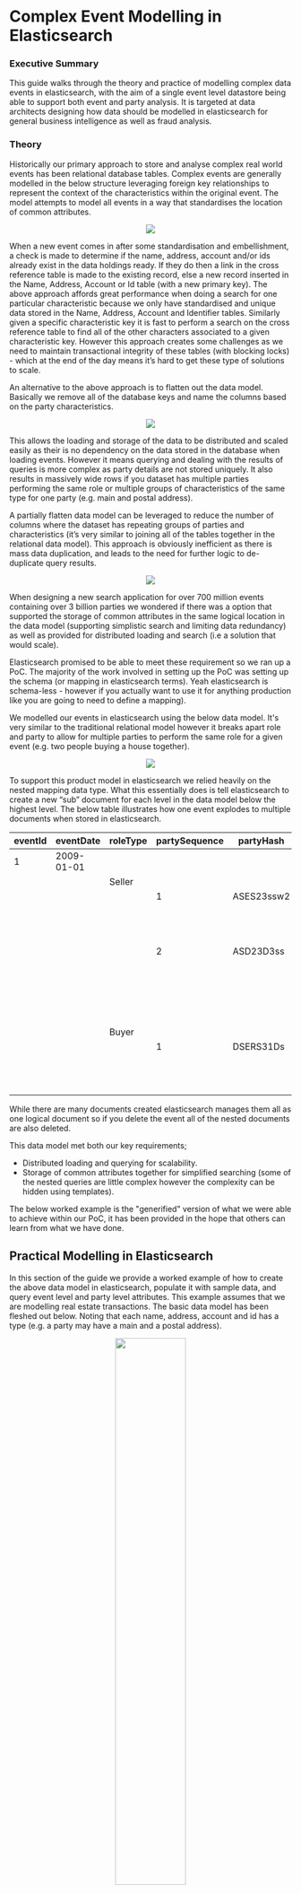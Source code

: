 # Complex Event Modelling in Elasticsearch

### Executive Summary
This guide walks through the theory and practice of modelling complex data events in elasticsearch, with the aim of a single event level datastore being able to support both event and party analysis. It is targeted at data architects designing how data should be modelled in elasticsearch for general business intelligence as well as fraud analysis. 

### Theory 
Historically our primary approach to store and analyse complex real world events has been relational database tables. Complex events are generally modelled in the below structure leveraging foreign key relationships to represent the context of the characteristics within the original event. The model attempts to model all events in a way that standardises the location of common attributes.
<p align="center"> 
<img src="https://raw.githubusercontent.com/swarmee/partySearch/master/images/Cross-reference-data-model.png">
</p>
When a new event comes in after some standardisation and embellishment, a check is made to determine if the name, address, account and/or ids already exist in the data holdings ready. If they do then a link in the cross reference table is made to the existing record, else a new record inserted in the Name, Address, Account or Id table (with a new primary key).
The above approach affords great performance when doing a search for one particular characteristic because we only have standardised and unique data stored in the Name, Address, Account and Identifier tables. Similarly given a specific characteristic key it is fast to perform a search on the cross reference table to find all of the other characters associated to a given characteristic key. However this approach creates some challenges as we need to maintain transactional integrity of these tables (with blocking locks) - which at the end of the day means it’s hard to get these type of solutions to scale. 

An alternative to the above approach is to flatten out the data model. Basically we remove all of the database keys and name the columns based on the party characteristics.

<p align="center"> 
<img src="https://raw.githubusercontent.com/swarmee/partySearch/master/images/Flat-data-model.png">
</p>

This allows the loading and storage of the data to be distributed and scaled easily as their is no dependency on the data stored in the database when loading events. However it means querying and dealing with the results of queries is more complex as party details are not stored uniquely. It also results in massively wide rows if you dataset has multiple parties performing the same role or multiple groups of characteristics of the same type for one party (e.g. main and postal address). 

A partially flatten data model can be leveraged to reduce the number of columns where the dataset has repeating groups of parties and characteristics (it’s very similar to joining all of the tables together in the relational data model). This approach is obviously inefficient as there is mass data duplication, and leads to the need for further logic to de-duplicate query results.   

<p align="center"> 
<img src="https://raw.githubusercontent.com/swarmee/partySearch/master/images/Partially-flat-data-model.png">
</p>

When designing a new search application for over 700 million events containing over 3 billion parties we wondered if there was a option that supported the storage of common attributes in the same logical location in the data model (supporting simplistic search and limiting data redundancy) as well as provided for distributed loading and search (i.e a solution that would scale). 

Elasticsearch promised to be able to meet these requirement so we ran up a PoC. The majority of the work involved in setting up the PoC was setting up the schema (or mapping in elasticsearch terms). Yeah elasticsearch is schema-less - however if you actually want to use it for anything production like you are going to need to define a mapping).

We modelled our events in elasticsearch using the below data model. It's very similar to the traditional relational model however it breaks apart role and party to allow for multiple parties to perform the same role for a given event (e.g. two people buying a house together).
<p align="center"> 
<img src="https://raw.githubusercontent.com/swarmee/partySearch/master/images/event-role-party-characteristic-model.png">
</p>
To support this product model in elasticsearch we relied heavily on the nested mapping data type. What this essentially does is tell elasticsearch to create a new “sub” document for each level in the data model below the highest level. The below table illustrates how one event explodes to multiple documents when stored in elasticsearch.  

| eventId|eventDate |roleType|partySequence|partyHash |fullName|StreeAddress |     
| -------|--------- | -------|-------------| ---------|--------| ---------   |
|1       |2009-01-01|        |             |          |        |             |
|        |          |Seller  |             |          |        ||
|        |          |        |1            |ASES23ssw2|||
|        |||||James Brown||
|        ||||||12 Wood St|
|        |||2|ASD23D3ss|||
||||||Bill Brown||
||||||Billy Brown||
|||||||1 High St|
|||Buyer|||||
||||1|DSERS31Ds|||
||||||Mark Rich||
|||||||22 Low St|

While there are many documents created elasticsearch manages them all as one logical document so if you delete the event all of the nested documents are also deleted.

This data model met both our key requirements;
- Distributed loading and querying for scalability. 
- Storage of common attributes together for simplified searching (some of the nested queries are little complex however the complexity can be hidden using templates).

The below worked example is the "generified" version of what we were able to achieve within our PoC, it has been provided in the hope that others can learn from what we have done.   

## Practical Modelling in Elasticsearch

In this section of the guide we provide a worked example of how to create the above data model in elasticsearch, populate it with sample data, and query event level and party level attributes. This example assumes that we are modelling real estate transactions. The basic data model has been fleshed out below. Noting that each name, address, account and id has a type (e.g. a party may have a main and a postal address).

<p align="center"> 
<img src="https://raw.githubusercontent.com/swarmee/partySearch/master/images/real-estate-data-model.png"  width="50%" height="50%">
</p>

#### Loading the Sample Data 

It is assumed that you have an elasticsearch cluster running version 6 (beta 2 or up) if not go here → https://www.elastic.co/guide/en/elasticsearch/reference/current/installation.html). The below scripts use the curl command to interact with elasticsearch they assume you are running these commands on the local machine (i.e. localhost) and that the elasticsearch cluster has authentication turned off (if you have authentication turned on you can submit in your username and password with curl requests). 

Some sample data matching the above example has been saved into the repository. However before loading, elasticsearch needs to be told how you want the data saved - this is called a mapping. The mapping for the sample data can be posted into elastic with the following command.

```<./load-sample-data-using-curl>curl -H 'Content-Type: application/json' -XPUT 'http://localhost:9200/real-estate-sales?pretty' -d @real-estate-sales.mapping.json```

The key setting in the mapping that will allow us to analyse each level of the data model is called _nesting_. What this setting does behind the scenes is store the data in that section of the mapping as a separate document, which we can then target with particular queries. 

Once the mapping has been loaded successfully the sample data can be loaded using the following command

```<./load-sample-data-using-curl>curl -H 'Content-Type: application/x-ndjson' -XPOST 'http://localhost:9200/real-estate-sales/sales/_bulk?pretty' --data-binary @real-estate-sales.sample.data.json```

#### Simple Queries (event level characteristics)
Querying attributes at the top level of the document structure is super simple. An example has been provided below. It searches for events with a transactionType of "Bank Initiated". You will note that it is using the transactionType.keyword field – which basically means it's doing an exact phase match. The query also illustrates; how to set the amount of data returned (default is 10 records), limit the fields returned, and sort the response data. 

```<./dsl-queries>curl -H 'Content-Type: application/json' -XGET 'http://localhost:9200/real-estate-sales/_search?pretty' -d @event-level-search.dsl```


#### Simple Aggregations (event level characteristics)
Aggregations at the top level of the document structure is also super simple. An example has been provided below. It aggregates the number of sales per month. You'll note that the response size has been set to zero, the reason being is that if you do not set the size to zero, ten documents will also be returned in the response. 

```<./dsl-queries>curl -H 'Content-Type: application/json' -XGET 'http://localhost:9200/real-estate-sales/_search?pretty' -d @sales-per-month-aggregation.dsl```

A terms aggregation has been provided below, it breaks down the number of sales by transaction type. Term aggregations are similar to group bys in SQL, however they are not exactly the same, due to elasticsearch’s distributed architecture effectively a SQL group by is performed on each node in the cluster and the highest frequency results on each cluster are consolidated and then these results are aggregated. 

```<./dsl-queries>curl -H 'Content-Type: application/json' -XGET 'http://localhost:9200/real-estate-sales/_search?pretty' -d @sales-per-month-aggregation.dsl```

#### Nesting Queries 
Nested queries allow you to search the nested documents that were created as a result of the nested mapping. Using the inner-hits option and excluding _source from the response you can search each level of the nested hierarchy, as if they were stored separately.

Nested Example 1 - The below query searches for all parties with a specific name and address. This query uses _must_ parameter which means to match the document must have both of the characteristics specified. 

```<./dsl-queries>curl  -H 'Content-Type: application/json' -XGET 'http://localhost:9200/real-estate-sales/_search?pretty' --data "@inner-hits-name-address-search.dsl"```

The only thing to remember is that you get one result for each nested document that the name and address combination were on, what this means is that the results are not unique (in the partySearch section below we describe how to get unique hits returned).

Nested Example 2 - The below query searches for all parties with at least two of three search criterias across ; name, address and identification.  This query uses the _should_ parameter and the minimum should match parameter to narrow the results to only parties that have two of the three specified critiera.

```<./dsl-queries>curl  -H 'Content-Type: application/json' -XGET 'http://localhost:9200/real-estate-sales/_search?pretty' --data "@inner-hits-name-address-id-search.dsl"```


#### Nesting Aggregations 
Nested aggregations can be performed in the same way that simple aggregations are performed. An example has been provided below  of the most common first names within the sample dataset.  The terms aggregation includes two parameters, _size_ which limits the name results to the two five names, and shard_size which is used to set how many results are returned from each shard before the results are consolidated. 

```<./dsl-queries>curl  -H 'Content-Type: application/json' -XGET 'http://localhost:9200/real-estate-sales/_search?pretty' --data "@./first-name-term-aggregration.dsl"```

Writing your search query within the aggregation section of your request limits the nested documents to be aggregated (if you apply the search query in the query section of your request this will pass all of the nested documents present on events that meet the search criteria to the aggregation - which is not what you want). The below query illustrates how to perform a filter criteria within a nested aggregation. 

```<./dsl-queries>curl  -H 'Content-Type: application/json' -XGET 'http://localhost:9200/real-estate-sales/_search?pretty' --data "@./most-common-buyer-name.dsl"```

Sometimes you want to filter the results based on characteristic deep within the hierarchy, but then perform an aggregation higher up in the hierarchy. Elasticsearch provides us with the reverse nesting aggregation to perform this task. The below query illustrates this function. In this query we want to perform a role level aggregation (term aggregation on role.type) based on the identification level characteristic (identification country equals CN). 

```<./dsl-queries>curl  -H 'Content-Type: application/json' -XGET 'http://localhost:9200/real-estate-sales/_search?pretty' --data "@identification-level-filter-with-role-level-aggregration.dsl"```

#### partySearch
Above we learnt how to search for parties with specific characteristics, however as mentioned these queries do not return unique results. Using elasticsearch’s aggregation functionality it is possible aggregate these documents to return unique hits and a count of total instances. The below query searches for parties with at least two of the characteristics searched for, and aggregates the details of the characteristics of the parties that match this search criteria. You will note that the query returns other addresses, accounts and ids that were not within the original request however are likely to be linked to the party we searched for as these parties share two common attributes with the party we searched for. 

```<./dsl-queries>curl  -H 'Content-Type: application/json' -XGET 'http://localhost:9200/real-estate-sales/_search?pretty' --data "@partySearch-name-address-and-id.dsl"```

Using what we have learnt about reverse aggregations it is also possible to get statistics in relation to the events that these parties are contained within. The below query filters the role.party nested documents based on the supplied characteristics, aggregates to finds the unique characteristics then navigates to the top level document to sum the sale amount for each characteristic. 

```<./dsl-queries>curl  -H 'Content-Type: application/json' -XGET 'http://localhost:9200/real-estate-sales/_search?pretty' --data "@partySearch-name-address-and-id-with-reverse-nesting.dsl"```

#### Search Template For partySearch
So now we know how to write elasticsearch queries however they are a bit hard to throw together when you know nothing about elasticsearch or how the data is stored. In other words our frontend developers just want a simple API - they don’t want to know the details of the data structure in elasticsearch. 

This is where search templates come in they allow us to hide the complexity of the elastic index structure and query structure from consumers. Basically consumers just need to provide their input parameters and elasticsearch takes care of the required search.

Search Templates can either be saved to file or posted directly into elasticsearch (we will post in our examples). The below command posts in a search template for the partySearch described in the above section.

```<./dsl-queries>curl  -H 'Content-Type: application/json' -XPOST 'http://localhost:9200/_scripts/partySearch?pretty' --data "@partySearch-template.dsl"```

Now that the template has been posted in we can _render_ what search will run based on a few input parameters (due to my limited capabilities with moustache there is a redundancy _match_ query in template - basically a query that will never match - however it should not have any performance impact). 

```<./dsl-queries>curl  -H 'Content-Type: application/json' -XPOST 'http://localhost:9200/_render/template?pretty' --data "@partySearch-template-render.dsl"```

The above request body illustrates the five possible input parameters to the partySearch search template, the first four are very similar and self explanatory (i.e. a list of names, addresses, accounts and ids). The fifth parameter determines how many characteristics of the four different types need to match before the party is considered a hit.  

The last thing to do now is run the partySearch search template, and review the results. 

```<./dsl-queries>curl  -H 'Content-Type: application/json' -XPOST 'http://localhost:9200/real-estate-sales/_search/template?pretty' --data "@partySearch-template-search.dsl"```

## Summary 
The above theoretical and practical walkthrough should have placed you on a solid footing when considering how to model complex data within elasticsearch, specifically the option of fulfilling event and party level analytical requirements with a single event level index.

### Further Application of This Data Model 

We believe that the data model / mapping that we have used should be applicable to pretty much any domain from retail to banking. The role types and some of the details stored will obviously be different between sectors however the structure should be able to be held the same. The below table lists some examples of domains and the applicable roles for those domains to get you thinking of how you could extend the product model explained above. 

| Real Estate Agent       | Banking                 | Car Sale             | Telecommunications   |     
| ------------------      | ---------------------   | ------------------   | ------------------   |
|Event Type:              |Event Type:              |Event Type:           |Event Type:           |
|* Property Sale          |* Financial Transaction  |* Car Purchase        |* Call                |
|Roles:                   |Roles:                   |Roles:                |Roles:                |
|* Seller                 |* Payer                  |*  Customer           |*  Caller             |
|* Buyer                  |* Payee                  |*  Sales Staff        |*  Number Called      |
|* Buyer’s financing      |* Payer Institution      |*  Store              |*  Terminating Network| 
|* Buyer's solicitor      |* Payee Institution      |*  Vehicle            |*  Originating Network| 
|* Auctioneer             |* Agent                  |*  Insurance Company  |*  Transit Network    |
|* Real estate Agent      |                         |                      |                      |
|* Property being sold    |                         |                      |
